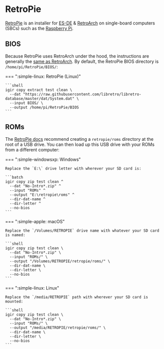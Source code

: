 # RetroPie

[RetroPie](https://retropie.org.uk/) is an installer for [ES-DE](esde.md) & [RetroArch](retroarch.md) on single-board computers (SBCs) such as the [Raspberry Pi](https://www.raspberrypi.com/).

## BIOS

Because RetroPie uses RetroArch under the hood, the instructions are generally the [same as RetroArch](retroarch.md). By default, the RetroPie BIOS directory is `/home/pi/RetroPie/BIOS/`:

=== ":simple-linux: RetroPie (Linux)"

    ```shell
    igir copy extract test clean \
      --dat "https://raw.githubusercontent.com/libretro/libretro-database/master/dat/System.dat" \
      --input BIOS/ \
      --output /home/pi/RetroPie/BIOS
    ```

## ROMs

The [RetroPie docs](https://retropie.org.uk/docs/Transferring-Roms/) recommend creating a `retropie/roms` directory at the root of a USB drive. You can then load up this USB drive with your ROMs from a different computer:

=== ":simple-windowsxp: Windows"

    Replace the `E:\` drive letter with wherever your SD card is:

    ```batch
    igir copy zip test clean ^
      --dat "No-Intro*.zip" ^
      --input "ROMs" ^
      --output "E:\retropie\roms" ^
      --dir-dat-name ^
      --dir-letter ^
      --no-bios
    ```

=== ":simple-apple: macOS"

    Replace the `/Volumes/RETROPIE` drive name with whatever your SD card is named:

    ```shell
    igir copy zip test clean \
      --dat "No-Intro*.zip" \
      --input "ROMs/" \
      --output "/Volumes/RETROPIE/retropie/roms/" \
      --dir-dat-name \
      --dir-letter \
      --no-bios
    ```

=== ":simple-linux: Linux"

    Replace the `/media/RETROPIE` path with wherever your SD card is mounted:

    ```shell
    igir copy zip test clean \
      --dat "No-Intro*.zip" \
      --input "ROMs/" \
      --output "/media/RETROPIE/retropie/roms/" \
      --dir-dat-name \
      --dir-letter \
      --no-bios
    ```
